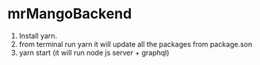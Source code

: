 # mrMangoBackend

1. Install yarn.
2. from terminal run yarn  it will update all the packages from package.son
3. yarn start  (it will run  node js server +  graphql)
